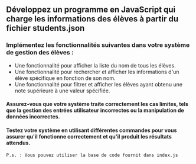 ## Développez un programme en JavaScript qui charge les informations des élèves à partir du fichier students.json


### Implémentez les fonctionnalités suivantes dans votre système de gestion des élèves :
- Une fonctionnalité pour afficher la liste du nom de tous les élèves.
- Une fonctionnalité pour rechercher et afficher les informations d'un élève spécifique en fonction de son nom.
- Une fonctionnalité pour filtrer et afficher les élèves ayant obtenu une note supérieure à une valeur spécifiée.

#### Assurez-vous que votre système traite correctement les cas limites, tels que la gestion des entrées utilisateur incorrectes ou la manipulation de données incorrectes.

#### Testez votre système en utilisant différentes commandes pour vous assurer qu'il fonctionne correctement et qu'il produit les résultats attendus.

`P.s. : Vous pouvez utiliser la base de code fournit dans index.js`